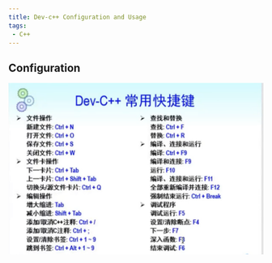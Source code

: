 ```yaml
---
title: Dev-c++ Configuration and Usage
tags:
 - C++
---
```


## Configuration

![Shortcut keys](image/589F0F46C7208BDF6AEA66A944C888DB.png)  
